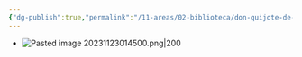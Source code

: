 ```yaml
---
{"dg-publish":true,"permalink":"/11-areas/02-biblioteca/don-quijote-de-la-mancha-ii/","noteIcon":""}
---
```


- ![Pasted image 20231123014500.png|200](/img/user/10%20Entrada%20%F0%9F%9B%92/%F0%9F%92%BE%20Adjuntos/Pasted%20image%2020231123014500.png)
